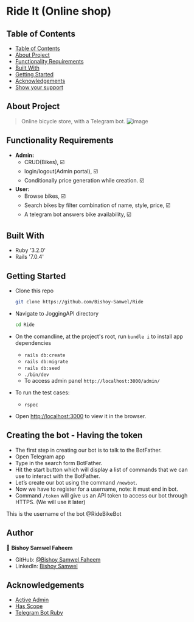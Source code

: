 # Ride It (Online shop)

## Table of Contents

- [Table of Contents](#table-of-contents)
- [About Project](#about-project)
- [Functionality Requirements](#functionality-requirements)
- [Built With](#built-with)
- [Getting Started](#getting-started)
- [Acknowledgements](#acknowledgements)
- [Show your support](#show-your-support)

## About Project

> Online bicycle store, with a Telegram bot.
![image](https://github.com/Bishoy-Samwel/Ride/assets/29541335/b2030261-b2b4-4422-9b1a-d5495cf9283f)

## Functionality Requirements

- **Admin:** 
  - CRUD(Bikes), ☑️
  - login/logout(Admin portal), ☑️
  - Conditionally price generation while creation. ☑️
- **User:** 
  - Browse bikes, ☑️
  - Search bikes by filter combination of name, style, price, ☑️
  - A telegram bot answers bike availability, ☑️

## Built With

- Ruby '3.2.0'
- Rails '7.0.4'

## Getting Started

- Clone this repo

  ```bash
  git clone https://github.com/Bishoy-Samwel/Ride
  ```

- Navigate to JoggingAPI directory

  ```bash
  cd Ride
  ```
- On the comandline, at the project's root, run `bundle i` to install app dependencies
  - `rails db:create`
  - `rails db:migrate`
  - `rails db:seed`
  - `./bin/dev`
  - To access admin panel `http://localhost:3000/admin/`
- To run the test cases:
  - `rspec`

- Open [http://localhost:3000](http://localhost:3000) to view it in the browser.

## Creating the bot - Having the token
- The first step in creating our bot is to talk to the BotFather.
- Open Telegram app
- Type in the search form BotFather.
- Hit the start button which will display a list of commands that we can use to interact with the BotFather.
- Let’s create our bot using the command `/newbot`.
- Now we have to register for a username, note: it must end in bot.
- Command `/token` will give us an API token to access our bot through HTTPS. (We will use it later)
 
 This is the username of the bot @RideBikeBot
 
## Author

👤 **Bishoy Samwel Faheem**

- GitHub: [@Bishoy Samwel Faheem](https://github.com/Bishoy-Samwel)
- LinkedIn: [Bishoy Samwel](https://www.linkedin.com/in/bishoy-samwuel-ss/)


## Acknowledgements

- [Active Admin](https://github.com/activeadmin/activeadmin)
- [Has Scope](https://github.com/heartcombo/has_scope)
- [Telegram Bot Ruby](https://github.com/atipugin/telegram-bot-ruby)


